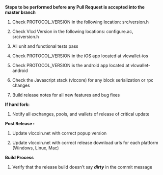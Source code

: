 **Steps to be performed before any Pull Request is accepted into the master branch**

  1. Check PROTOCOL_VERSION in the following location: src/version.h

  2. Check Vlcd Version in the following locations: configure.ac, src/version.h

  3. All unit and functional tests pass

  4. Check PROTOCOL_VERSION in the iOS app located at vlcwallet-ios

  5. Check PROTOCOL_VERSION is the android app located at vlcwallet-android

  6. Check the Javascript stack (vlccore) for any block serialization or rpc changes
  
  7. Build release notes for all new features and bug fixes

**If hard fork:**

  1. Notify all exchanges, pools, and wallets of release of critical update

**Post Release :**

  1. Update vlccoin.net with correct popup version
  
  2. Update vlccoin.net with correct release download urls for each platform (Windows, Linux, Mac)

**Build Process**

  1. Verify that the release build doesn't say ***dirty*** in the commit message

